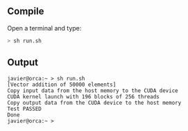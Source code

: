 ##  Compile
Open a terminal and type:
```bash
> sh run.sh 
```


##  Output
```
javier@orca:~ > sh run.sh 
[Vector addition of 50000 elements]
Copy input data from the host memory to the CUDA device
CUDA kernel launch with 196 blocks of 256 threads
Copy output data from the CUDA device to the host memory
Test PASSED
Done
javier@orca:~ >

```